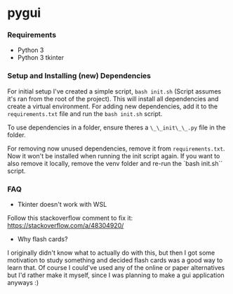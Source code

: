 # pygui

### Requirements

- Python 3
- Python 3 tkinter

### Setup and Installing (new) Dependencies

For initial setup I've created a simple script, `bash init.sh` (Script assumes it's ran from the root of the project).
This will install all dependencies and create a virtual environment.
For adding new dependencies, add it to the `requirements.txt` file and run the `bash init.sh` script.

To use dependencies in a folder, ensure theres a `\_\_init\_\_.py` file in the folder.

For removing now unused dependencies, remove it from `requirements.txt`. Now it won't be installed when running the init script again.
If you want to also remove it locally, remove the venv folder and re-run the `bash init.sh`` script.

### FAQ

- Tkinter doesn't work with WSL

Follow this stackoverflow comment to fix it: https://stackoverflow.com/a/48304920/

- Why flash cards?

I originally didn't know what to actually do with this, but then I got some motivation to study something and decided flash cards was a good way to learn that.
Of course I could've used any of the online or paper alternatives but I'd rather make it myself, since I was planning to make a gui application anyways :)
